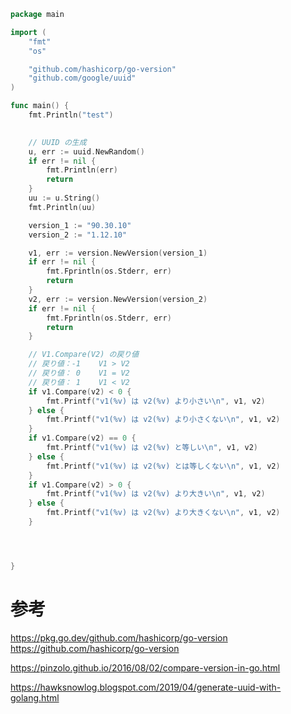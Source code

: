 




```go
package main

import (
    "fmt"
    "os"

    "github.com/hashicorp/go-version"
    "github.com/google/uuid"
)

func main() {
    fmt.Println("test")
    

    // UUID の生成
    u, err := uuid.NewRandom()
    if err != nil {
        fmt.Println(err)
        return
    }
    uu := u.String()
    fmt.Println(uu)

    version_1 := "90.30.10"
    version_2 := "1.12.10"

    v1, err := version.NewVersion(version_1)
    if err != nil {
        fmt.Fprintln(os.Stderr, err)
        return
    }
    v2, err := version.NewVersion(version_2)
    if err != nil {
        fmt.Fprintln(os.Stderr, err)
        return
    }

    // V1.Compare(V2) の戻り値
    // 戻り値：-1    V1 > V2
    // 戻り値： 0    V1 = V2
    // 戻り値： 1    V1 < V2
    if v1.Compare(v2) < 0 {
        fmt.Printf("v1(%v) は v2(%v) より小さい\n", v1, v2)
    } else {
        fmt.Printf("v1(%v) は v2(%v) より小さくない\n", v1, v2)
    }
    if v1.Compare(v2) == 0 {
        fmt.Printf("v1(%v) は v2(%v) と等しい\n", v1, v2)
    } else {
        fmt.Printf("v1(%v) は v2(%v) とは等しくない\n", v1, v2)
    }
    if v1.Compare(v2) > 0 {
        fmt.Printf("v1(%v) は v2(%v) より大きい\n", v1, v2)
    } else {
        fmt.Printf("v1(%v) は v2(%v) より大きくない\n", v1, v2)
    }




}
``` 




















# 参考

https://pkg.go.dev/github.com/hashicorp/go-version
https://github.com/hashicorp/go-version

https://pinzolo.github.io/2016/08/02/compare-version-in-go.html





https://hawksnowlog.blogspot.com/2019/04/generate-uuid-with-golang.html
